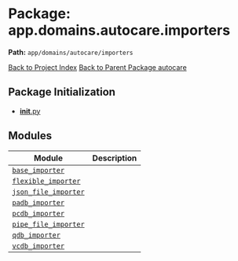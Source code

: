 # Package: app.domains.autocare.importers

**Path:** `app/domains/autocare/importers`

[Back to Project Index](../../../../../index.md)
[Back to Parent Package autocare](../index.md)

## Package Initialization
- [__init__.py](init.md)

## Modules

| Module | Description |
| --- | --- |
| [`base_importer`](base_importer.md) |  |
| [`flexible_importer`](flexible_importer.md) |  |
| [`json_file_importer`](json_file_importer.md) |  |
| [`padb_importer`](padb_importer.md) |  |
| [`pcdb_importer`](pcdb_importer.md) |  |
| [`pipe_file_importer`](pipe_file_importer.md) |  |
| [`qdb_importer`](qdb_importer.md) |  |
| [`vcdb_importer`](vcdb_importer.md) |  |
